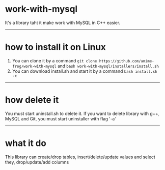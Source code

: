 # work-with-mysql
It's a library taht it make work with MySQL in C++ easier.
***
# how to install it on Linux
1. You can clone it by a command `git clone https://github.com/anime-frog/work-with-mysql` and `bash work-with-mysql/installers/install.sh`
2. You can download install.sh and start it by a command `bash install.sh -c`
***
# how delete it
You must start uninstall.sh to delete it.
If you want to delete library with g++, MySQL and Git, you must start uninstaller with flag '-a'
***
# what it do
This library can create/drop tables, insert/delete/update values and select they, drop/update/add columns
